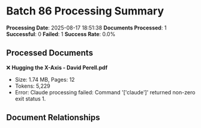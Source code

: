 # Batch 86 Processing Summary

**Processing Date**: 2025-08-17 18:51:38
**Documents Processed**: 1
**Successful**: 0
**Failed**: 1
**Success Rate**: 0.0%

## Processed Documents

❌ **Hugging the X-Axis - David Perell.pdf**
   - Size: 1.74 MB, Pages: 12
   - Tokens: 5,229
   - Error: Claude processing failed: Command '['claude']' returned non-zero exit status 1.

## Document Relationships
